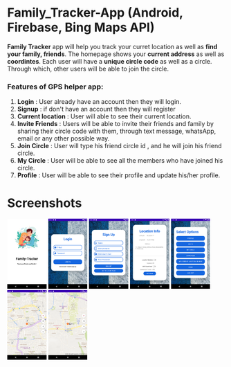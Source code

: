 # Family_Tracker-App (Android, Firebase, Bing Maps API)
**Family Tracker** app will help you track your curret location as well as **find your family, friends**. The homepage shows your **current address** as well as **coordintes**. Each user will have a **unique circle code** as well as a circle. Through which, other users will be able to join the circle.

### Features of GPS helper app:
1. **Login** : User already have an account then they will login.
2. **Signup** : if don't have an account then they will register
3. **Current location** : User will able to see their current location.
4. **Invite Friends** : Users will be able to invite their friends and family by sharing their circle code with them, through text message, whatsApp, email or any other possible way.
5. **Join Circle** : User will type his friend circle id , and he will join his friend circle.
6. **My Circle** : User will be able to see all the members who have joined his circle.
7. **Profile** : User will be able to see their profile and update his/her profile.

# Screenshots
<img src="https://github.com/RajathRao2000/Family_Tracker/blob/master/Screenshots/SplashScreen.png" width="18%"></img> <img src="https://github.com/RajathRao2000/Family_Tracker/blob/master/Screenshots/loginPage.png" width="18%"></img> <img src="https://github.com/RajathRao2000/Family_Tracker/blob/master/Screenshots/SignUpPage.png" width="18%"></img> <img src="https://github.com/RajathRao2000/Family_Tracker/blob/master/Screenshots/HomePage.png" width="18%"></img> <img src="https://github.com/RajathRao2000/Family_Tracker/blob/master/Screenshots/OptionsMenu.png" width="18%"></img> <img src="https://github.com/RajathRao2000/Family_Tracker/blob/master/Screenshots/CurrentLocation.png" width="18%"></img> <img src="https://github.com/RajathRao2000/Family_Tracker/blob/master/Screenshots/FriendsLocation.png" width="18%"></img> 
